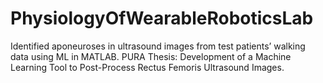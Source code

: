 # PhysiologyOfWearableRoboticsLab
Identified aponeuroses in ultrasound images from test patients’ walking data using ML in MATLAB. PURA Thesis: Development of a Machine Learning Tool to Post-Process Rectus Femoris Ultrasound Images.
